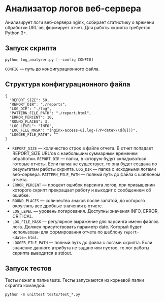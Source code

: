 # Анализатор логов веб-сервера
Анилизирует логи веб-сервера nginx, собирает статистику о времени обработки URL`ов, формирует отчет. Для работы скрипта требуется Python 3+.

## Запуск скрипта

```
python log_analyzer.py [--config CONFIG]
```
`CONFIG` — путь до конфигурационного файла.

## Структура конфигурационного файла

```
{
  "REPORT_SIZE": 50,
  "REPORT_DIR": "./reports",
  "LOG_DIR": "./log",
  "PATTERN_FILE_PATH": "./report.html",
  "ERROR_PERCENT": 10,
  "ROUND_PLACES": 3,
  "LOG_LEVEL": "INFO",
  "LOG_FILE_MASK": "(nginx-access-ui.log-(?P<date>\\d{8}))",
  "LOGGER_FILE_PATH": ""
}
```

* `REPORT_SIZE` — количество строк в файле отчета. В отчет попадает REPORT_SIZE URL'ов с наибольшим суммарным временем обработки.
`REPORT_DIR` — папка, в которую будут складываться готовые отчеты. Если папка не существует, то она будет создана по результатам работы скрипта.
`LOG_DIR` — папка с исходными логами веб-сервера.
`PATTERN_FILE_PATH` — полный путь до файла с шаблоном отчета.
* `ERROR_PERCENT` — процент ошибок парсинга логов, при привышении которого скрипт прекращает работу и выходит с сообщением об ошибке.
* `ROUND_PLACES` — количество знаков после запятой, до которого округлять все дробные значения в отчете.
* `LOG_LEVEL` — уровень логирования. Доступны значения INFO, ERROR, CRITICAL.
* `LOG_FILE_MASK` — регулярное выражение для парсинга имени файлов лога. Должен присутствовать параметр date. Который будет использован для формирования отчета по шаблону `report-<date>.html`.
* `LOGGER_FILE_PATH` — полный путь до файла с логами скрипта. Если значение данного атрибута не задано или пустое, то лог работы скрипта выводится в stdout.

## Запуск тестов
Тесты лежат в папке tests. Тесты запускаются из корневой папки скрипта командой:
```
python -m unittest tests/test_*.py
```